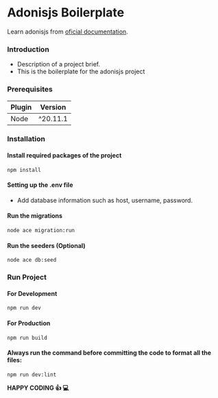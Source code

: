# Adonisjs Boilerplate

Learn adonisjs from [oficial documentation](https://docs.adonisjs.com/).

### Introduction

- Description of a project brief.
- This is the boilerplate for the adonisjs project

### Prerequisites

| **Plugin** | **Version** |
| ---------- | ----------- |
| Node       | ^20.11.1    |

### Installation

#### Install required packages of the project

```shell
npm install
```

#### Setting up the .env file

- Add database information such as host, username, password.

#### Run the migrations

```shell
node ace migration:run
```

#### Run the seeders (Optional)

```shell
node ace db:seed
```

### Run Project

#### For Development

```shell
npm run dev
```

#### For Production

```shell
npm run build
```

#### Always run the command before committing the code to format all the files:

```shell
npm run dev:lint
```

**HAPPY CODING :+1: :computer:**
